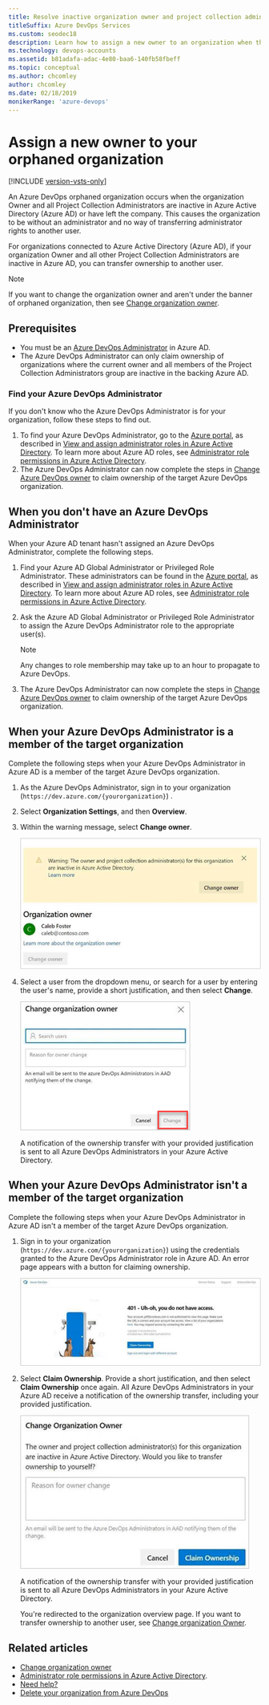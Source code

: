 ```yaml
---
title: Resolve inactive organization owner and project collection administrators
titleSuffix: Azure DevOps Services
ms.custom: seodec18
description: Learn how to assign a new owner to an organization when the current owner is inactive.
ms.technology: devops-accounts
ms.assetid: b81adafa-adac-4e80-baa6-140fb58fbeff
ms.topic: conceptual
ms.author: chcomley
author: chcomley
ms.date: 02/18/2019
monikerRange: 'azure-devops'
---
```


# Assign a new owner to your orphaned organization

[!INCLUDE [version-vsts-only](../../includes/version-vsts-only.md)]

An Azure DevOps orphaned organization occurs when the organization Owner and all Project Collection Administrators are inactive in Azure Active Directory (Azure AD) or have left the company. This causes the organization to be without an administrator and no way of transferring administrator rights to another user. 

For organizations connected to Azure Active Directory (Azure AD), if your organization Owner and all other Project Collection Administrators are inactive in Azure AD, you can transfer ownership to another user.

> [!NOTE]   
> If you want to change the organization owner and aren't under the banner of orphaned organization, then see [Change organization owner](change-organization-ownership.md). 

## Prerequisites

- You must be an [Azure DevOps Administrator](/azure/active-directory/users-groups-roles/directory-assign-admin-roles#azure-devops-administrator) in Azure AD.
- The Azure DevOps Administrator can only claim ownership of organizations where the current owner and all members of the Project Collection Administrators group are inactive in the backing Azure AD.

### Find your Azure DevOps Administrator

If you don't know who the Azure DevOps Administrator is for your organization, follow these steps to find out. 

1. To find your Azure DevOps Administrator, go to the [Azure portal](https://portal.azure.com/), as described in [View and assign administrator roles in Azure Active Directory](/azure/active-directory/users-groups-roles/directory-manage-roles-portal). To learn more about Azure AD roles, see [Administrator role permissions in Azure Active Directory](/azure/active-directory/users-groups-roles/directory-assign-admin-roles).  
2. The Azure DevOps Administrator can now complete the steps in [Change Azure DevOps owner](change-organization-ownership.md) to claim ownership of the target Azure DevOps organization.  

## When you don't have an Azure DevOps Administrator

When your Azure AD tenant hasn't assigned an Azure DevOps Administrator, complete the following steps.

1. Find your Azure AD Global Administrator or Privileged Role Administrator. These administrators can be found in the [Azure portal](https://portal.azure.com/), as described in [View and assign administrator roles in Azure Active Directory](/azure/active-directory/users-groups-roles/directory-manage-roles-portal). To learn more about Azure AD roles, see [Administrator role permissions in Azure Active Directory](/azure/active-directory/users-groups-roles/directory-assign-admin-roles).  
2. Ask the Azure AD Global Administrator or Privileged Role Administrator to assign the Azure DevOps Administrator role to the appropriate user(s). 

	> [!NOTE]   
	> Any changes to role membership may take up to an hour to propagate to Azure DevOps.  

3. The Azure DevOps Administrator can now complete the steps in [Change Azure DevOps owner](change-organization-ownership.md) to claim ownership of the target Azure DevOps organization.  

## When your Azure DevOps Administrator is a member of the target organization

Complete the following steps when your Azure DevOps Administrator in Azure AD is a member of the target Azure DevOps organization.

1.	As the Azure DevOps Administrator, sign in to your organization (```https://dev.azure.com/{yourorganization}```) . 

2. Select **Organization Settings**, and then **Overview**.

3. Within the warning message, select **Change owner**.

    ![Warning PCA and Owner inactive in Azure AD](media/change-organization-ownership/warning-message-change-owner.png)

4. Select a user from the dropdown menu, or search for a user by entering the user's name, provide a short justification, and then select **Change**. 

    ![Change the organization owner](media/change-organization-ownership/change-organization-owner.png)

   A notification of the ownership transfer with your provided justification is sent to all Azure DevOps Administrators in your Azure Active Directory. 

## When your Azure DevOps Administrator isn't a member of the target organization

Complete the following steps when your Azure DevOps Administrator in Azure AD isn't a member of the target Azure DevOps organization.

1.	Sign in to your organization (```https://dev.azure.com/{yourorganization}```) using the credentials granted to the Azure DevOps Administrator role in Azure AD. 
    An error page appears with a button for claiming ownership.
 
    ![Azure AD Administrator not member of organization](media/change-organization-ownership/error-message-administrator-not-member-of-organization.png)

2. Select **Claim Ownership**. Provide a short justification, and then select **Claim Ownership** once again. All Azure DevOps Administrators in your Azure AD receive a notification of the ownership transfer, including your provided justification.

   ![Provide justification and claim ownership of the organization](media/change-organization-ownership/claim-ownership.png)

   A notification of the ownership transfer with your provided justification is sent to all Azure DevOps Administrators in your Azure Active Directory. 

   You're redirected to the organization overview page. If you want to transfer ownership to another user, see [Change organization Owner](change-organization-ownership.md). 

## Related articles

- [Change organization owner](change-organization-ownership.md)
- [Administrator role permissions in Azure Active Directory](/azure/active-directory/users-groups-roles/directory-assign-admin-roles).
- [Need help?](faq-delete-restore-organization.md#get-support)
- [Delete your organization from Azure DevOps](delete-your-organization.md)

